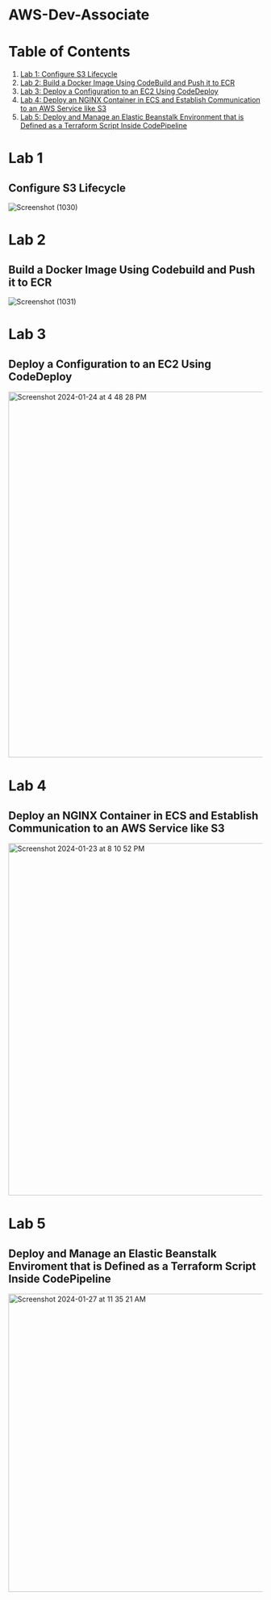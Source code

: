 # AWS-Dev-Associate

# Table of Contents

1. [Lab 1: Configure S3 Lifecycle](#lab-1)
2. [Lab 2: Build a Docker Image Using CodeBuild and Push it to ECR](#lab-2)
3. [Lab 3: Deploy a Configuration to an EC2 Using CodeDeploy](#lab-3)
4. [Lab 4: Deploy an NGINX Container in ECS and Establish Communication to an AWS Service like S3](#lab-4)
5. [Lab 5: Deploy and Manage an Elastic Beanstalk Environment that is Defined as a Terraform Script Inside CodePipeline](#lab-5)

# Lab 1 
## Configure S3 Lifecycle
![Screenshot (1030)](https://github.com/network-charles/AWS-Dev-Associate/assets/30233365/e548688d-44ab-4452-8ca5-b2cb7083df5b)

# Lab 2
## Build a Docker Image Using Codebuild and Push it to ECR
![Screenshot (1031)](https://github.com/network-charles/AWS-Dev-Associate/assets/30233365/db654b24-806d-4e74-976c-e878559dff59)

# Lab 3
## Deploy a Configuration to an EC2 Using CodeDeploy
<img width="725" alt="Screenshot 2024-01-24 at 4 48 28 PM" src="https://github.com/network-charles/AWS-Dev-Associate/assets/30233365/83112a32-402f-4d7f-916b-e3a77ee696a1">

# Lab 4
## Deploy an NGINX Container in ECS and Establish Communication to an AWS Service like S3
<img width="698" alt="Screenshot 2024-01-23 at 8 10 52 PM" src="https://github.com/network-charles/AWS-Dev-Associate/assets/30233365/ad6b225d-1fd4-4daf-b783-936be9da9dbc">

# Lab 5
## Deploy and Manage an Elastic Beanstalk Enviroment that is Defined as a Terraform Script Inside CodePipeline
<img width="591" alt="Screenshot 2024-01-27 at 11 35 21 AM" src="https://github.com/network-charles/AWS-Dev-Associate/assets/30233365/0bcc6d1a-eb40-46f3-859b-f31f116d603e">
